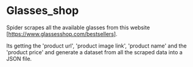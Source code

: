 # Glasses_shop

Spider scrapes all the available glasses from this website [https://www.glassesshop.com/bestsellers].

Its getting the 'product url', 'product image link', 'product name' and the
'product price' and generate a dataset from all the scraped data into a JSON file.
